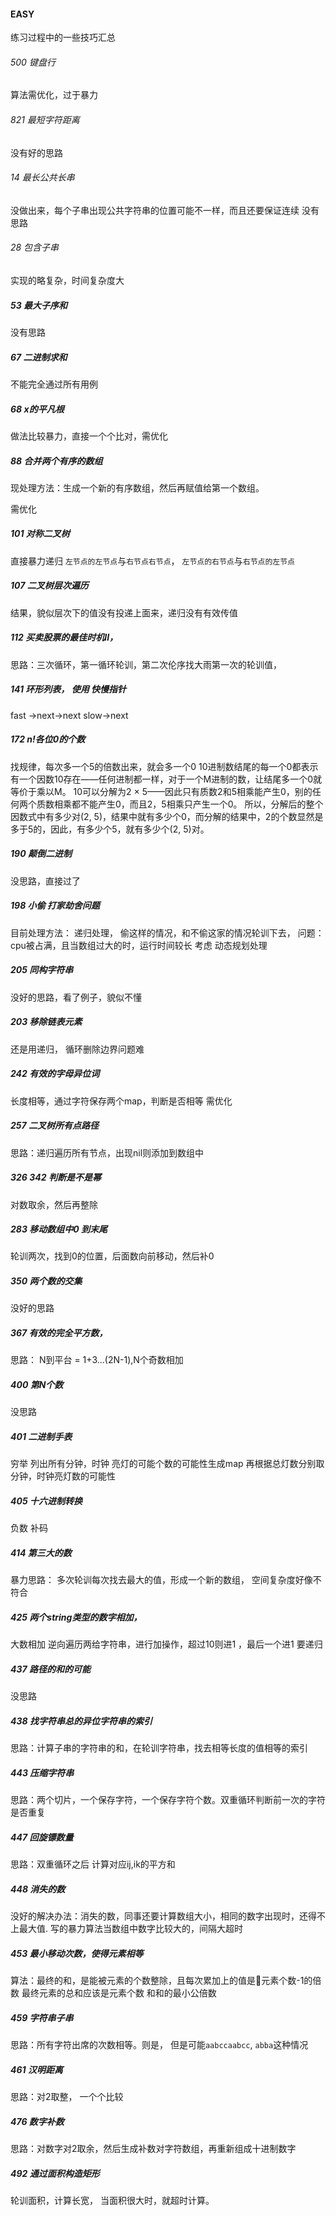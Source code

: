 #### EASY 

练习过程中的一些技巧汇总

###### 500 键盘行
算法需优化，过于暴力

###### 821 最短字符距离
没有好的思路

###### 14 最长公共长串
没做出来，每个子串出现公共字符串的位置可能不一样，而且还要保证连续
没有思路

###### 28 包含子串
实现的略复杂，时间复杂度大

##### 53 最大子序和  
没有思路 

##### 67  二进制求和
不能完全通过所有用例

##### 68 x的平凡根
做法比较暴力，直接一个个比对，需优化

##### 88 合并两个有序的数组
现处理方法：生成一个新的有序数组，然后再赋值给第一个数组。

需优化

##### 101 对称二叉树
直接暴力递归  `左节点的左节点`与`右节点右节点`， `左节点的右节点`与`右节点的左节点`

##### 107 二叉树层次遍历 
结果，貌似层次下的值没有投递上面来，递归没有有效传值

##### 112 买卖股票的最佳时机II， 
思路：三次循环，第一循环轮训，第二次伦序找大雨第一次的轮训值，

##### 141 环形列表， 使用 快慢指针
fast ->next->next 
slow->next

##### 172 n!各位0的个数
找规律，每次多一个5的倍数出来，就会多一个0 
10进制数结尾的每一个0都表示有一个因数10存在——任何进制都一样，对于一个M进制的数，让结尾多一个0就等价于乘以M。 
10可以分解为2 × 5——因此只有质数2和5相乘能产生0，别的任何两个质数相乘都不能产生0，而且2，5相乘只产生一个0。 
所以，分解后的整个因数式中有多少对(2, 5)，结果中就有多少个0，而分解的结果中，2的个数显然是多于5的，因此，有多少个5，就有多少个(2, 5)对。

##### 190 颠倒二进制
没思路，直接过了

##### 198 小偷 打家劫舍问题 
目前处理方法： 递归处理， 偷这样的情况，和不偷这家的情况轮训下去，
问题：cpu被占满，且当数组过大的时，运行时间较长
考虑 动态规划处理

##### 205 同构字符串
没好的思路，看了例子，貌似不懂

##### 203 移除链表元素
还是用递归， 循环删除边界问题难

##### 242 有效的字母异位词
长度相等，通过字符保存两个map，判断是否相等
需优化

##### 257 二叉树所有点路径
思路：递归遍历所有节点，出现nil则添加到数组中

##### 326 342  判断是不是幂
对数取余，然后再整除

##### 283 移动数组中0 到末尾
轮训两次，找到0的位置，后面数向前移动，然后补0  

##### 350 两个数的交集
没好的思路

##### 367 有效的完全平方数， 
思路： N到平台 = 1+3...(2N-1),N个奇数相加

##### 400 第N个数
没思路

##### 401 二进制手表
穷举 列出所有分钟，时钟 亮灯的可能个数的可能性生成map
再根据总灯数分别取分钟，时钟亮灯数的可能性

##### 405 十六进制转换
负数 补码

##### 414 第三大的数
暴力思路： 多次轮训每次找去最大的值，形成一个新的数组，
空间复杂度好像不符合

##### 425 两个string类型的数字相加，
大数相加
逆向遍历两给字符串，进行加操作，超过10则进1 ，最后一个进1 要递归

##### 437 路径的和的可能
没思路

##### 438 找字符串总的异位字符串的索引
思路：计算子串的字符串的和，在轮训字符串，找去相等长度的值相等的索引

##### 443 压缩字符串
思路：两个切片，一个保存字符，一个保存字符个数。双重循环判断前一次的字符是否重复

##### 447 回旋镖数量
思路：双重循环之后 计算对应ij,ik的平方和

##### 448 消失的数
没好的解决办法：消失的数，同事还要计算数组大小，相同的数字出现时，还得不上最大值.
写的暴力算法当数组中数字比较大的，间隔大超时

##### 453 最小移动次数，使得元素相等
算法：最终的和，是能被元素的个数整除，且每次累加上的值是元素个数-1的倍数
最终元素的总和应该是元素个数 和和的最小公倍数

##### 459 字符串子串
思路：所有字符出席的次数相等。则是， 但是可能`aabccaabcc`, `abba`这种情况

##### 461 汉明距离
思路：对2取整， 一个个比较

##### 476 数字补数
思路：对数字对2取余，然后生成补数对字符数组，再重新组成十进制数字

##### 492 通过面积构造矩形
轮训面积，计算长宽， 当面积很大时，就超时计算。

